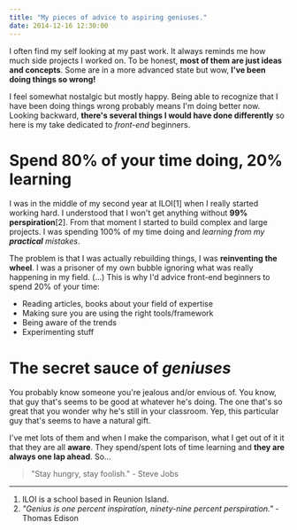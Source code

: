 ```yaml
---
title: "My pieces of advice to aspiring geniuses."
date: 2014-12-16 12:30:00
---
```


I often find my self looking at my past work.
It always reminds me how much side projects I worked on.
To be honest, **most of them are just ideas and concepts**.
Some are in a more advanced state but wow, **I've been doing things so wrong!**

I feel somewhat nostalgic but mostly happy.
Being able to recognize that I have been doing things wrong probably means I'm doing better now.
Looking backward, **there's several things I would have done differently** so here is my take dedicated to _front-end_ beginners.

# Spend 80% of your time doing, 20% learning

I was in the middle of my second year at ILOI[1] when I really started working hard.
I understood that I won't get anything without **99% perspiration**[2].
From that moment I started to build complex and large projects.
I was spending 100% of my time doing and _learning from my **practical** mistakes_.

The problem is that I was actually rebuilding things, I was **reinventing the wheel**.
I was a prisoner of my own bubble ignoring what was really happening in my field.
(...)
This is why I'd advice front-end beginners to spend 20% of your time:

* Reading articles, books about your field of expertise
* Making sure you are using the right tools/framework
* Being aware of the trends
* Experimenting stuff

# The secret sauce of _geniuses_

You probably know someone you're jealous and/or envious of.
You know, that guy that's seems to be good at whatever he's doing.
The one that's so great that you wonder why he's still in your classroom.
Yep, this particular guy that's seems to have a natural gift.

I've met lots of them and when I make the comparison, what I get out of it it that they are all **aware**.
They spend/spent lots of time learning and **they are always one lap ahead**.
So...

> "Stay hungry, stay foolish." - Steve Jobs

---

1. ILOI is a school based in Reunion Island.
2. _"Genius is one percent inspiration, ninety-nine percent perspiration."_ - Thomas Edison
